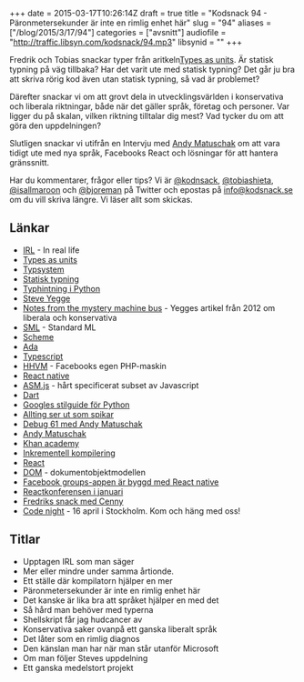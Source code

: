 +++
date = 2015-03-17T10:26:14Z
draft = true
title = "Kodsnack 94 - Päronmetersekunder är inte en rimlig enhet här"
slug = "94"
aliases = ["/blog/2015/3/17/94"]
categories = ["avsnitt"]
audiofile = "http://traffic.libsyn.com/kodsnack/94.mp3"
libsynid = ""
+++

Fredrik och Tobias snackar typer från aritkeln[Types as units](http://nomothetis.svbtle.com/types-as-units). Är statisk typning på väg tillbaka? Har det varit ute med statisk typning? Det går ju bra att skriva rörig kod även utan statisk typning, så vad är problemet?

Därefter snackar vi om att grovt dela in utvecklingsvärlden i konservativa och liberala riktningar, både när det gäller språk, företag och personer. Var ligger du på skalan, vilken riktning tilltalar dig mest? Vad tycker du om att göra den uppdelningen?

Slutligen snackar vi utifrån en Intervju med [Andy Matuschak](http://www.imore.com/debug-61-andy-matuschak-and-khan-academy) om att vara tidigt ute med nya språk, Facebooks React och lösningar för att hantera gränssnitt.

Har du kommentarer, frågor eller tips? Vi är [@kodnsack](https://www.twitter.com/kodsnack), [@tobiashieta](https://www.twitter.com/tobiashieta), [@isallmaroon](https://www.twitter.com/isallmaroon) och [@bjoreman](https://www.twitter.com/bjoreman) på Twitter och epostas på [info@kodsnack.se](mailto:info@kodsnack.se) om du vill skriva längre. Vi läser allt som skickas.

## Länkar ##
* [IRL](http://en.wikipedia.org/wiki/Real_life) - In real life
* [Types as units](http://nomothetis.svbtle.com/types-as-units)
* [Typsystem](http://en.wikipedia.org/wiki/Type_system)
* [Statisk typning](https://pythonconquerstheuniverse.wordpress.com/2009/10/03/static-vs-dynamic-typing-of-programming-languages/)
* [Typhintning i Python](https://www.python.org/dev/peps/pep-0483/)
* [Steve Yegge](http://en.wikipedia.org/wiki/Steve_Yegge)
* [Notes from the mystery machine bus](https://plus.google.com/110981030061712822816/posts/KaSKeg4vQtz) - Yegges artikel från 2012 om liberala och konservativa
* [SML](http://en.wikipedia.org/wiki/Standard_ML) - Standard ML
* [Scheme](http://en.wikipedia.org/wiki/Scheme_%28programming_language%29)
* [Ada](http://en.wikipedia.org/wiki/Ada_%28programming_language%29)
* [Typescript](http://en.wikipedia.org/wiki/TypeScript)
* [HHVM](http://en.wikipedia.org/wiki/HipHop_Virtual_Machine) - Facebooks egen PHP-maskin
* [React native](https://code.facebook.com/videos/786462671439502/react-js-conf-2015-keynote-introducing-react-native-/)
* [ASM.js](http://asmjs.org/) - hårt specificerat subset av Javascript
* [Dart](https://www.dartlang.org/)
* [Googles stilguide för Python](https://google-styleguide.googlecode.com/svn/trunk/pyguide.html)
* [Allting ser ut som spikar](http://en.wikipedia.org/wiki/Law_of_the_instrument)
* [Debug 61 med Andy Matuschak](http://www.imore.com/debug-61-andy-matuschak-and-khan-academy)
* [Andy Matuschak](http://andymatuschak.org/)
* [Khan academy](http://en.wikipedia.org/wiki/Khan_Academy)
* [Inkrementell kompilering](http://en.wikipedia.org/wiki/Incremental_compiler)
* [React](http://en.wikipedia.org/wiki/React_%28JavaScript_library%29)
* [DOM](http://en.wikipedia.org/wiki/Document_Object_Model) - dokumentobjektmodellen
* [Facebook groups-appen är byggd med React native](https://itunes.apple.com/se/app/facebook-groups/id931735837?mt=8)
* [Reactkonferensen i januari](http://conf.reactjs.com/)
* [Fredriks snack med Cenny](http://kodsnack.se/91/)
* [Code night](http://event.computersweden.se/codenight/) - 16 april i Stockholm. Kom och häng med oss!

## Titlar ##
* Upptagen IRL som man säger
* Mer eller mindre under samma årtionde.
* Ett ställe där kompilatorn hjälper en mer
* Päronmetersekunder är inte en rimlig enhet här
* Det kanske är lika bra att språket hjälper en med det
* Så hård man behöver med typerna
* Shellskript får jag hudcancer av
* Konservativa saker ovanpå ett ganska liberalt språk
* Det låter som en rimlig diagnos
* Den känslan man har när man står utanför Microsoft
* Om man följer Steves uppdelning
* Ett ganska medelstort projekt